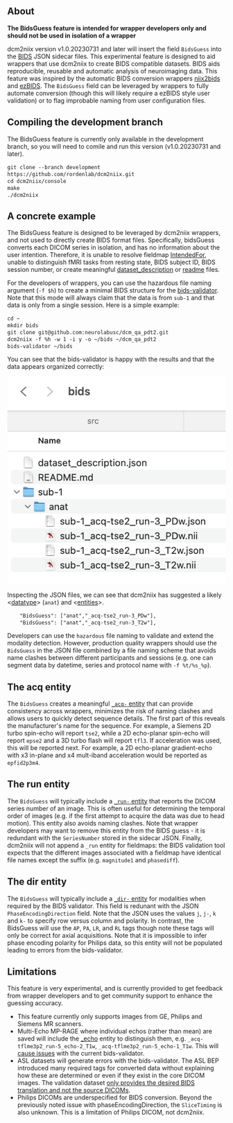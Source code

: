 ## About

**The BidsGuess feature is intended for wrapper developers only and should not be used in isolation of a wrapper**

dcm2niix version v1.0.20230731 and later will insert the field `BidsGuess` into the [BIDS](https://bids-specification.readthedocs.io/en/stable/) JSON sidecar files. This experimental feature is designed to aid wrappers that use dcm2niix to create BIDS compatible datasets. BIDS aids reproducible, reusable and automatic analysis of neuroimaging data.  This feature was inspired by the automatic BIDS conversion wrappers [niix2bids](https://github.com/benoitberanger/niix2bids) and [ezBIDS](https://brainlife.io/ezbids/). The `BidsGuess` field can be leveraged by wrappers to fully automate conversion (though this will likely require a ezBIDS style user validation) or to flag improbable naming from user configuration files.

## Compiling the development branch

The BidsGuess feature is currently only available in the development branch, so you will need to comile and run this version (v1.0.20230731 and later).

```
git clone --branch development https://github.com/rordenlab/dcm2niix.git
cd dcm2niix/console
make
./dcm2niix
```

## A concrete example

The BidsGuess feature is designed to be leveraged by dcm2niix wrappers, and not used to directly create BIDS format files. Specifically, bidsGuess converts each DICOM series in isolation, and has no information about the user intention. Therefore, it is unable to resolve fieldmap [IntendedFor](https://bids-specification.readthedocs.io/en/stable/04-modality-specific-files/01-magnetic-resonance-imaging-data.html#using-intendedfor-metadata), unable to distinguish fMRI tasks from resting state, BIDS subject ID, BIDS session number, or create meaningful [dataset_description](https://bids-specification.readthedocs.io/en/stable/glossary.html#dataset_description-files) or [readme](https://bids-specification.readthedocs.io/en/stable/glossary.html#readme-files) files.

For the developers of wrappers, you can use the hazardous file naming argument (`-f $h`) to create a minimal BIDS structure for the [bids-validator](https://github.com/bids-standard/bids-validator). Note that this mode will always claim that the data is from `sub-1` and that data is only from a single session. Here is a simple example:

```
cd ~
mkdir bids
git clone git@github.com:neurolabusc/dcm_qa_pdt2.git
dcm2niix -f %h -w 1 -i y -o ~/bids ~/dcm_qa_pdt2
bids-validator ~/bids
```
You can see that the bids-validator is happy with the results and that the data appears organized correctly:

![BidsGuess](BidsGuess.png)

Inspecting the JSON files, we can see that dcm2niix has suggested a likely <[datatype](https://bids-specification.readthedocs.io/en/stable/schema/index.html#bids-filenames)> (`anat`) and <[entities](https://bids-specification.readthedocs.io/en/stable/schema/index.html#bids-filenames)>.

```
	"BidsGuess": ["anat","_acq-tse2_run-3_PDw"],
	"BidsGuess": ["anat","_acq-tse2_run-3_T2w"],
```

Developers can use the `hazardous` file naming to validate and extend the modality detection. However, production quality wrappers should use the `BidsGuess` in the JSON file combined by a file naming scheme that avoids name clashes between different participants and sessions (e.g. one can segment data by datetime, series and protocol name with `-f %t/%s_%p`).

## The acq entity

The `BidsGuess` creates a meaningful [`_acq-` entity](https://bids-specification.readthedocs.io/en/stable/appendices/entities.html#acq) that can provide consistency across wrappers, minimizes the risk of naming clashes and allows users to quickly detect sequence details. The first part of this reveals the manufacturer's name for the sequence. For example, a Siemens 2D turbo spin-echo will report `tse2`, while a 2D echo-planar spin-echo will report `epse2` and a 3D turbo flash will report `tfl3`. If acceleration was used, this will be reported next. For example, a 2D echo-planar gradient-echo with x3 in-plane and x4 mult-iband acceleration would be reported as `epfid2p3m4`.

## The run entity

The `BidsGuess` will typically include a [`_run-` entity](https://bids-specification.readthedocs.io/en/stable/appendices/entities.html#run) that reports the DICOM series number of an image. This is often useful for determining the temporal order of images (e.g. if the first attempt to acquire the data was due to head motion). This entity also avoids naming clashes. Note that wrapper developers may want to remove this entity from the BIDS guess - it is redundant with the `SeriesNumber` stored in the sidecar JSON. Finally, dcm2niix will not append a `_run` entity for fieldmaps: the BIDS validation tool expects that the different images associated with a fieldmap have identical file names except the suffix (e.g. `magnitude1` and `phasediff`).

## The dir entity

The `BidsGuess` will typically include a [`_dir-` entity](https://bids-specification.readthedocs.io/en/stable/appendices/entities.html#dir) for modalities when required by the BIDS validator. This field is redunant with the JSON `PhaseEncodingDirection` field. Note that the JSON uses the values `j`, `j-`, `k` and `k-` to specify row versus column and polarity. In contrast, the BidsGuess will use the `AP`, `PA`, `LR`, and `RL` tags though note these tags will only be correct for axial acquisitions. Note that it is impossible to infer phase encoding polarity for Philips data, so this entity will not be populated leading to errors from the bids-validator.

## Limitations

This feature is very experimental, and is currently provided to get feedback from wrapper developers and to get community support to enhance the guessing accuracy.

 - This feature currently only supports images from GE, Philips and Siemens MR scanners.
 - Multi-Echo MP-RAGE where individual echos (rather than mean) are saved will include the [_echo](https://bids-specification.readthedocs.io/en/stable/appendices/entities.html#echo) entity to distinguish them, e.g. `_acq-tflme3p2_run-5_echo-2_T1w`, `_acq-tflme3p2_run-5_echo-1_T1w`. This will [cause issues](https://github.com/bids-standard/bids-specification/issues/654) with the current bids-validator.
 - ASL datasets will generate errors with the bids-validator. The ASL BEP introduced many required tags for converted data without explaining how these are determined or even if they exist in the core DICOM images. The validation dataset [only provides the desired BIDS translation and not the source DICOMs](https://osf.io/yru2q/).
 - Philips DICOMs are underspecified for BIDS conversion. Beyond the previously noted issue with phaseEncodingDirection, the `SliceTiming` is also unknown. This is a limitation of Philips DICOM, not dcm2niix.
